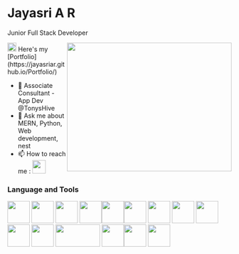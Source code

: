 # **Jayasri A R**
Junior Full Stack Developer

<img align="right" width="370" height="290" src="https://media.giphy.com/media/v1.Y2lkPTc5MGI3NjExNHF5dmh6YmFzMm40MXIzb3Awc296dTBkZnZtMGQ2ODdteTVpYnlsaCZlcD12MV9pbnRlcm5hbF9naWZfYnlfaWQmY3Q9Zw/L1R1tvI9svkIWwpVYr/giphy.gif">
 <img height=20 width=20 src="https://github.com/JayasriAR/JayasriAR/assets/109610628/2425b863-e4af-4c81-acd6-5b0eb317e1d2"/> Here's my [Portfolio](https://jayasriar.github.io/Portfolio/)                                  

- 🌱 Associate Consultant - App Dev @TonysHive
- 💬 Ask me about MERN, Python, Web development, nest
- 📫 How to reach me :  [<img height=30 width=30 src="https://github.com/JayasriAR/JayasriAR/assets/109610628/9fc53680-8298-4492-a483-69d78b29235f"/>](https://www.linkedin.com/in/jayasri-a-r/)
  
### Language and Tools 
 <img height="50" width="50" src="https://media.giphy.com/media/XAxylRMCdpbEWUAvr8/giphy.gif" /> <img height="50" width="50" src="https://media.giphy.com/media/fsEaZldNC8A1PJ3mwp/giphy.gif" /> <img height="50" width="50" src="https://media.giphy.com/media/Sr8xDpMwVKOHUWDVRD/giphy.gif" /> <img height="50" width="50" src="https://img.icons8.com/color/48/000000/c-programming.png" /><img height="50" width="50" src="https://media.giphy.com/media/LMt9638dO8dftAjtco/giphy.gif" /><img height="50" width="50" src="https://media.giphy.com/media/ln7z2eWriiQAllfVcn/giphy.gif"/> <img height="50" width="50" src="https://media.giphy.com/media/eNAsjO55tPbgaor7ma/giphy.gif"/> <img height="50" width="50" src="https://img.icons8.com/color/48/000000/mysql-logo.png"/> <img height="50" width="50" src="https://img.icons8.com/color/48/000000/mongodb.png"/> <img height="50" width="50" src="https://media.giphy.com/media/kdFc8fubgS31b8DsVu/giphy.gif"/> <img height="50" width="50" src="https://media.giphy.com/media/IdyAQJVN2kVPNUrojM/giphy.gif"/> <img height="50" width="100" src="https://media.giphy.com/media/kH1DBkPNyZPOk0BxrM/giphy.gif"/> <img height="50" src="https://img.icons8.com/officel/480/null/java-eclipse.png"/><img height="50" width="50" src="https://github.com/JayasriAR/JayasriAR/assets/109610628/ee000e54-2f08-4471-b749-96614b64b855"/>
<img height="50" width="50" src="https://github.com/JayasriAR/JayasriAR/assets/109610628/17e8f62c-507a-424a-8d4f-25edeaf524d4"/>

